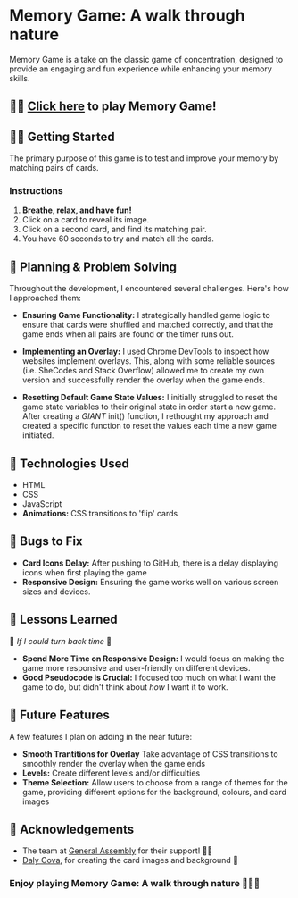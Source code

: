 # Memory Game: A walk through nature

Memory Game is a take on the classic game of concentration, designed to provide an engaging and fun experience while enhancing your memory skills.

## 👩‍💻 [Click here](https://sierrabardot.github.io/concentration/) to play Memory Game!

## 🏃‍♀️ Getting Started

The primary purpose of this game is to test and improve your memory by matching pairs of cards.

<!-- wireframing & screenshots -->

### Instructions

1. **Breathe, relax, and have fun!**
2. Click on a card to reveal its image.
3. Click on a second card, and find its matching pair.
4. You have 60 seconds to try and match all the cards.

## 🤔 Planning & Problem Solving

Throughout the development, I encountered several challenges. Here's how I approached them:

-   **Ensuring Game Functionality:** I strategically handled game logic to ensure that cards were shuffled and matched correctly, and that the game ends when all pairs are found or the timer runs out.

-   **Implementing an Overlay:** I used Chrome DevTools to inspect how websites implement overlays. This, along with some reliable sources (i.e. SheCodes and Stack Overflow) allowed me to create my own version and successfully render the overlay when the game ends.

-   **Resetting Default Game State Values:** I initially struggled to reset the game state variables to their original state in order start a new game. After creating a _GIANT_ init() function, I rethought my approach and created a specific function to reset the values each time a new game initiated.

## 🚀 Technologies Used

-   HTML
-   CSS
-   JavaScript
-   **Animations:** CSS transitions to 'flip' cards

## 💩 Bugs to Fix

-   **Card Icons Delay:** After pushing to GitHub, there is a delay displaying icons when first playing the game
-   **Responsive Design:** Ensuring the game works well on various screen sizes and devices.

## 🥲 Lessons Learned

🎵 _If I could turn back time_ 🎵

-   **Spend More Time on Responsive Design:** I would focus on making the game more responsive and user-friendly on different devices.
-   **Good Pseudocode is Crucial:** I focused too much on what I want the game to do, but didn't think about _how_ I want it to work.

## 💯 Future Features

A few features I plan on adding in the near future:

-   **Smooth Trantitions for Overlay** Take advantage of CSS transitions to smoothly render the overlay when the game ends
-   **Levels:** Create different levels and/or difficulties
-   **Theme Selection:** Allow users to choose from a range of themes for the game, providing different options for the background, colours, and card images

## 🙏 Acknowledgements

-   The team at [General Assembly](https://generalassemb.ly/) for their support! 💪🏼
-   [Daly Cova](https://www.linkedin.com/in/dalycova/?originalSubdomain=au), for creating the card images and background 🥰

### Enjoy playing Memory Game: A walk through nature 🌿🌼🌳
